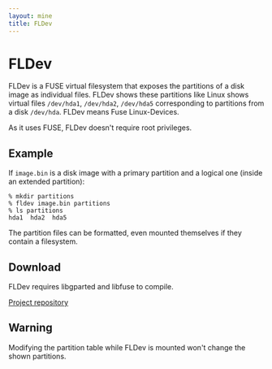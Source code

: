 ```yaml
---
layout: mine
title: FLDev
---
```


# FLDev #

FLDev is a FUSE virtual filesystem that exposes the partitions of a disk image as individual files. FLDev shows these partitions like Linux shows virtual files `/dev/hda1`, `/dev/hda2`, `/dev/hda5` corresponding to partitions from a disk `/dev/hda`. FLDev means Fuse Linux-Devices.

As it uses FUSE, FLDev doesn't require root privileges.

## Example ##

If `image.bin` is a disk image with a primary partition and a logical one (inside an extended partition):

```
% mkdir partitions
% fldev image.bin partitions
% ls partitions
hda1  hda2  hda5
```

The partition files can be formatted, even mounted themselves if they contain a filesystem.

## Download ##

FLDev requires libgparted and libfuse to compile.

[Project repository](https://github.com/hydrargyrum/fldev)

## Warning ##

Modifying the partition table while FLDev is mounted won't change the shown partitions.

